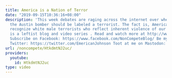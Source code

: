 ```yaml
---
title: America is a Nation of Terror
date: "2019-09-15T10:36:16+08:00"
description: 'This week debates are raging across the internet over whether or not
  the Austin bomber should be labeled a terrorist. The fact is, America will never
  recognize white male terrorists who reflect inherent violence of our society. Non-Compete
  is a leftist blog and video series . Read and watch more at http://www.non-compete.com
  Subscribe on Facebook: https://www.facebook.com/NonCompeteBlog/ Be my comrade on
  Twitter: https://twitter.com/EmericanJohnson Toot at me on Mastodon: https://mastodon.social/@emerican'
url: /noncompete/HtkdmtNJ2uc/
providers:
  youtube:
    id: HtkdmtNJ2uc
type: video
---
```

